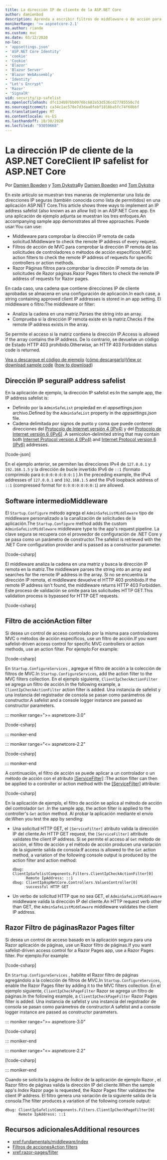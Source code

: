 ```yaml
---
title: La dirección IP de cliente de la ASP.NET Core
author: damienbod
description: Aprenda a escribir filtros de middleware o de acción para validar direcciones IP remotas en una lista de direcciones IP aprobadas.
monikerRange: '>= aspnetcore-2.1'
ms.author: riande
ms.custom: mvc
ms.date: 03/12/2020
no-loc:
- 'appsettings.json'
- 'ASP.NET Core Identity'
- 'cookie'
- 'Cookie'
- 'Blazor'
- 'Blazor Server'
- 'Blazor WebAssembly'
- 'Identity'
- "Let's Encrypt"
- 'Razor'
- 'SignalR'
uid: security/ip-safelist
ms.openlocfilehash: dfc134b97bb0976bc682a53d536cd27785550c7d
ms.sourcegitcommit: ca34c1ac578e7d3daa0febf1810ba5fc74f60bbf
ms.translationtype: MT
ms.contentlocale: es-ES
ms.lasthandoff: 10/30/2020
ms.locfileid: "93059668"
---
```

# <a name="client-ip-safelist-for-aspnet-core"></a><span data-ttu-id="9f29c-103">La dirección IP de cliente de la ASP.NET Core</span><span class="sxs-lookup"><span data-stu-id="9f29c-103">Client IP safelist for ASP.NET Core</span></span>

<span data-ttu-id="9f29c-104">Por [Damien Bowden](https://twitter.com/damien_bod) y [Tom Dykstra](https://github.com/tdykstra)</span><span class="sxs-lookup"><span data-stu-id="9f29c-104">By [Damien Bowden](https://twitter.com/damien_bod) and [Tom Dykstra](https://github.com/tdykstra)</span></span>
 
<span data-ttu-id="9f29c-105">En este artículo se muestran tres maneras de implementar una lista de direcciones IP seguras (también conocida como lista de permitidos) en una aplicación ASP.NET Core.</span><span class="sxs-lookup"><span data-stu-id="9f29c-105">This article shows three ways to implement an IP address safelist (also known as an allow list) in an ASP.NET Core app.</span></span> <span data-ttu-id="9f29c-106">En una aplicación de ejemplo adjunta se muestran los tres enfoques.</span><span class="sxs-lookup"><span data-stu-id="9f29c-106">An accompanying sample app demonstrates all three approaches.</span></span> <span data-ttu-id="9f29c-107">Puede usar:</span><span class="sxs-lookup"><span data-stu-id="9f29c-107">You can use:</span></span>

* <span data-ttu-id="9f29c-108">Middleware para comprobar la dirección IP remota de cada solicitud.</span><span class="sxs-lookup"><span data-stu-id="9f29c-108">Middleware to check the remote IP address of every request.</span></span>
* <span data-ttu-id="9f29c-109">Filtros de acción de MVC para comprobar la dirección IP remota de las solicitudes de controladores o métodos de acción específicos.</span><span class="sxs-lookup"><span data-stu-id="9f29c-109">MVC action filters to check the remote IP address of requests for specific controllers or action methods.</span></span>
* <span data-ttu-id="9f29c-110">Razor Páginas filtros para comprobar la dirección IP remota de las solicitudes de Razor páginas.</span><span class="sxs-lookup"><span data-stu-id="9f29c-110">Razor Pages filters to check the remote IP address of requests for Razor pages.</span></span>

<span data-ttu-id="9f29c-111">En cada caso, una cadena que contiene direcciones IP de cliente aprobadas se almacena en una configuración de aplicación.</span><span class="sxs-lookup"><span data-stu-id="9f29c-111">In each case, a string containing approved client IP addresses is stored in an app setting.</span></span> <span data-ttu-id="9f29c-112">El middleware o filtro:</span><span class="sxs-lookup"><span data-stu-id="9f29c-112">The middleware or filter:</span></span>

* <span data-ttu-id="9f29c-113">Analiza la cadena en una matriz.</span><span class="sxs-lookup"><span data-stu-id="9f29c-113">Parses the string into an array.</span></span> 
* <span data-ttu-id="9f29c-114">Comprueba si la dirección IP remota existe en la matriz.</span><span class="sxs-lookup"><span data-stu-id="9f29c-114">Checks if the remote IP address exists in the array.</span></span>

<span data-ttu-id="9f29c-115">Se permite el acceso si la matriz contiene la dirección IP.</span><span class="sxs-lookup"><span data-stu-id="9f29c-115">Access is allowed if the array contains the IP address.</span></span> <span data-ttu-id="9f29c-116">De lo contrario, se devuelve un código de Estado HTTP 403 prohibido.</span><span class="sxs-lookup"><span data-stu-id="9f29c-116">Otherwise, an HTTP 403 Forbidden status code is returned.</span></span>

<span data-ttu-id="9f29c-117">[Vea o descargue el código de ejemplo](https://github.com/dotnet/AspNetCore.Docs/tree/master/aspnetcore/security/ip-safelist/samples) ([cómo descargarlo](xref:index#how-to-download-a-sample))</span><span class="sxs-lookup"><span data-stu-id="9f29c-117">[View or download sample code](https://github.com/dotnet/AspNetCore.Docs/tree/master/aspnetcore/security/ip-safelist/samples) ([how to download](xref:index#how-to-download-a-sample))</span></span>

## <a name="ip-address-safelist"></a><span data-ttu-id="9f29c-118">Dirección IP segura</span><span class="sxs-lookup"><span data-stu-id="9f29c-118">IP address safelist</span></span>

<span data-ttu-id="9f29c-119">En la aplicación de ejemplo, la dirección IP safelist es:</span><span class="sxs-lookup"><span data-stu-id="9f29c-119">In the sample app, the IP address safelist is:</span></span>

* <span data-ttu-id="9f29c-120">Definido por la `AdminSafeList` propiedad en el *appsettings.json* archivo.</span><span class="sxs-lookup"><span data-stu-id="9f29c-120">Defined by the `AdminSafeList` property in the *appsettings.json* file.</span></span>
* <span data-ttu-id="9f29c-121">Cadena delimitada por signos de punto y coma que puede contener direcciones del [Protocolo de Internet versión 4 (IPv4)](https://wikipedia.org/wiki/IPv4) y del [Protocolo de Internet versión 6 (IPv6)](https://wikipedia.org/wiki/IPv6) .</span><span class="sxs-lookup"><span data-stu-id="9f29c-121">A semicolon-delimited string that may contain both [Internet Protocol version 4 (IPv4)](https://wikipedia.org/wiki/IPv4) and [Internet Protocol version 6 (IPv6)](https://wikipedia.org/wiki/IPv6) addresses.</span></span>

[!code-json[](ip-safelist/samples/3.x/ClientIpAspNetCore/appsettings.json?range=1-3&highlight=2)]

<span data-ttu-id="9f29c-122">En el ejemplo anterior, se permiten las direcciones IPv4 de `127.0.0.1` y `192.168.1.5` y la dirección de bucle invertido IPv6 de `::1` (formato comprimido para `0:0:0:0:0:0:0:1` ).</span><span class="sxs-lookup"><span data-stu-id="9f29c-122">In the preceding example, the IPv4 addresses of `127.0.0.1` and `192.168.1.5` and the IPv6 loopback address of `::1` (compressed format for `0:0:0:0:0:0:0:1`) are allowed.</span></span>

## <a name="middleware"></a><span data-ttu-id="9f29c-123">Software intermedio</span><span class="sxs-lookup"><span data-stu-id="9f29c-123">Middleware</span></span>

<span data-ttu-id="9f29c-124">El `Startup.Configure` método agrega el `AdminSafeListMiddleware` tipo de middleware personalizado a la canalización de solicitudes de la aplicación.</span><span class="sxs-lookup"><span data-stu-id="9f29c-124">The `Startup.Configure` method adds the custom `AdminSafeListMiddleware` middleware type to the app's request pipeline.</span></span> <span data-ttu-id="9f29c-125">La clave segura se recupera con el proveedor de configuración de .NET Core y se pasa como un parámetro de constructor.</span><span class="sxs-lookup"><span data-stu-id="9f29c-125">The safelist is retrieved with the .NET Core configuration provider and is passed as a constructor parameter.</span></span>

[!code-csharp[](ip-safelist/samples/3.x/ClientIpAspNetCore/Startup.cs?name=snippet_ConfigureAddMiddleware)]

<span data-ttu-id="9f29c-126">El middleware analiza la cadena en una matriz y busca la dirección IP remota en la matriz.</span><span class="sxs-lookup"><span data-stu-id="9f29c-126">The middleware parses the string into an array and searches for the remote IP address in the array.</span></span> <span data-ttu-id="9f29c-127">Si no se encuentra la dirección IP remota, el middleware devuelve el HTTP 403 prohibido.</span><span class="sxs-lookup"><span data-stu-id="9f29c-127">If the remote IP address isn't found, the middleware returns HTTP 403 Forbidden.</span></span> <span data-ttu-id="9f29c-128">Este proceso de validación se omite para las solicitudes HTTP GET.</span><span class="sxs-lookup"><span data-stu-id="9f29c-128">This validation process is bypassed for HTTP GET requests.</span></span>

[!code-csharp[](ip-safelist/samples/Shared/ClientIpSafelistComponents/Middlewares/AdminSafeListMiddleware.cs?name=snippet_ClassOnly)]

## <a name="action-filter"></a><span data-ttu-id="9f29c-129">Filtro de acción</span><span class="sxs-lookup"><span data-stu-id="9f29c-129">Action filter</span></span>

<span data-ttu-id="9f29c-130">Si desea un control de acceso controlado por la misma para controladores MVC o métodos de acción específicos, use un filtro de acción.</span><span class="sxs-lookup"><span data-stu-id="9f29c-130">If you want safelist-driven access control for specific MVC controllers or action methods, use an action filter.</span></span> <span data-ttu-id="9f29c-131">Por ejemplo:</span><span class="sxs-lookup"><span data-stu-id="9f29c-131">For example:</span></span>

[!code-csharp[](ip-safelist/samples/Shared/ClientIpSafelistComponents/Filters/ClientIpCheckActionFilter.cs?name=snippet_ClassOnly)]

<span data-ttu-id="9f29c-132">En `Startup.ConfigureServices` , agregue el filtro de acción a la colección de filtros de MVC.</span><span class="sxs-lookup"><span data-stu-id="9f29c-132">In `Startup.ConfigureServices`, add the action filter to the MVC filters collection.</span></span> <span data-ttu-id="9f29c-133">En el ejemplo siguiente, `ClientIpCheckActionFilter` se agrega un filtro de acción.</span><span class="sxs-lookup"><span data-stu-id="9f29c-133">In the following example, a `ClientIpCheckActionFilter` action filter is added.</span></span> <span data-ttu-id="9f29c-134">Una instancia de safelist y una instancia del registrador de consola se pasan como parámetros de constructor.</span><span class="sxs-lookup"><span data-stu-id="9f29c-134">A safelist and a console logger instance are passed as constructor parameters.</span></span>

::: moniker range=">= aspnetcore-3.0"

[!code-csharp[](ip-safelist/samples/3.x/ClientIpAspNetCore/Startup.cs?name=snippet_ConfigureServicesActionFilter)]

::: moniker-end

::: moniker range="<= aspnetcore-2.2"

[!code-csharp[](ip-safelist/samples/2.x/ClientIpAspNetCore/Startup.cs?name=snippet_ConfigureServicesActionFilter)]

::: moniker-end

<span data-ttu-id="9f29c-135">A continuación, el filtro de acción se puede aplicar a un controlador o un método de acción con el atributo [[ServiceFilter]](xref:Microsoft.AspNetCore.Mvc.ServiceFilterAttribute) :</span><span class="sxs-lookup"><span data-stu-id="9f29c-135">The action filter can then be applied to a controller or action method with the [[ServiceFilter]](xref:Microsoft.AspNetCore.Mvc.ServiceFilterAttribute) attribute:</span></span>

[!code-csharp[](ip-safelist/samples/3.x/ClientIpAspNetCore/Controllers/ValuesController.cs?name=snippet_ActionFilter&highlight=1)]

<span data-ttu-id="9f29c-136">En la aplicación de ejemplo, el filtro de acción se aplica al método de acción del controlador `Get` .</span><span class="sxs-lookup"><span data-stu-id="9f29c-136">In the sample app, the action filter is applied to the controller's `Get` action method.</span></span> <span data-ttu-id="9f29c-137">Al probar la aplicación mediante el envío de:</span><span class="sxs-lookup"><span data-stu-id="9f29c-137">When you test the app by sending:</span></span>

* <span data-ttu-id="9f29c-138">Una solicitud HTTP GET, el `[ServiceFilter]` atributo valida la dirección IP del cliente.</span><span class="sxs-lookup"><span data-stu-id="9f29c-138">An HTTP GET request, the `[ServiceFilter]` attribute validates the client IP address.</span></span> <span data-ttu-id="9f29c-139">Si se permite el acceso al `Get` método de acción, el filtro de acción y el método de acción producen una variación de la siguiente salida de consola:</span><span class="sxs-lookup"><span data-stu-id="9f29c-139">If access is allowed to the `Get` action method, a variation of the following console output is produced by the action filter and action method:</span></span>

    ```
    dbug: ClientIpSafelistComponents.Filters.ClientIpCheckActionFilter[0]
          Remote IpAddress: ::1
    dbug: ClientIpAspNetCore.Controllers.ValuesController[0]
          successful HTTP GET    
    ```

* <span data-ttu-id="9f29c-140">Un verbo de solicitud HTTP que no sea GET, el `AdminSafeListMiddleware` middleware valida la dirección IP del cliente.</span><span class="sxs-lookup"><span data-stu-id="9f29c-140">An HTTP request verb other than GET, the `AdminSafeListMiddleware` middleware validates the client IP address.</span></span>

## <a name="no-locrazor-pages-filter"></a><span data-ttu-id="9f29c-141">Razor Filtro de páginas</span><span class="sxs-lookup"><span data-stu-id="9f29c-141">Razor Pages filter</span></span>

<span data-ttu-id="9f29c-142">Si desea un control de acceso basado en la aplicación segura para una Razor aplicación de páginas, use un Razor filtro de páginas.</span><span class="sxs-lookup"><span data-stu-id="9f29c-142">If you want safelist-driven access control for a Razor Pages app, use a Razor Pages filter.</span></span> <span data-ttu-id="9f29c-143">Por ejemplo:</span><span class="sxs-lookup"><span data-stu-id="9f29c-143">For example:</span></span>

[!code-csharp[](ip-safelist/samples/Shared/ClientIpSafelistComponents/Filters/ClientIpCheckPageFilter.cs?name=snippet_ClassOnly)]

<span data-ttu-id="9f29c-144">En `Startup.ConfigureServices` , habilite el Razor filtro de páginas agregándolo a la colección de filtros de MVC.</span><span class="sxs-lookup"><span data-stu-id="9f29c-144">In `Startup.ConfigureServices`, enable the Razor Pages filter by adding it to the MVC filters collection.</span></span> <span data-ttu-id="9f29c-145">En el ejemplo siguiente, `ClientIpCheckPageFilter` Razor se agrega un filtro de páginas.</span><span class="sxs-lookup"><span data-stu-id="9f29c-145">In the following example, a `ClientIpCheckPageFilter` Razor Pages filter is added.</span></span> <span data-ttu-id="9f29c-146">Una instancia de safelist y una instancia del registrador de consola se pasan como parámetros de constructor.</span><span class="sxs-lookup"><span data-stu-id="9f29c-146">A safelist and a console logger instance are passed as constructor parameters.</span></span>

::: moniker range=">= aspnetcore-3.0"

[!code-csharp[](ip-safelist/samples/3.x/ClientIpAspNetCore/Startup.cs?name=snippet_ConfigureServicesPageFilter)]

::: moniker-end

::: moniker range="<= aspnetcore-2.2"

[!code-csharp[](ip-safelist/samples/2.x/ClientIpAspNetCore/Startup.cs?name=snippet_ConfigureServicesPageFilter)]

::: moniker-end

<span data-ttu-id="9f29c-147">Cuando se solicita la página de *Índice* de la aplicación de ejemplo Razor , el Razor filtro de páginas valida la dirección IP del cliente.</span><span class="sxs-lookup"><span data-stu-id="9f29c-147">When the sample app's *Index* Razor page is requested, the Razor Pages filter validates the client IP address.</span></span> <span data-ttu-id="9f29c-148">El filtro genera una variación de la siguiente salida de la consola:</span><span class="sxs-lookup"><span data-stu-id="9f29c-148">The filter produces a variation of the following console output:</span></span>

```
dbug: ClientIpSafelistComponents.Filters.ClientIpCheckPageFilter[0]
      Remote IpAddress: ::1
```

## <a name="additional-resources"></a><span data-ttu-id="9f29c-149">Recursos adicionales</span><span class="sxs-lookup"><span data-stu-id="9f29c-149">Additional resources</span></span>

* <xref:fundamentals/middleware/index>
* [<span data-ttu-id="9f29c-150">Filtros de acciones</span><span class="sxs-lookup"><span data-stu-id="9f29c-150">Action filters</span></span>](xref:mvc/controllers/filters#action-filters)
* <xref:razor-pages/filter>
